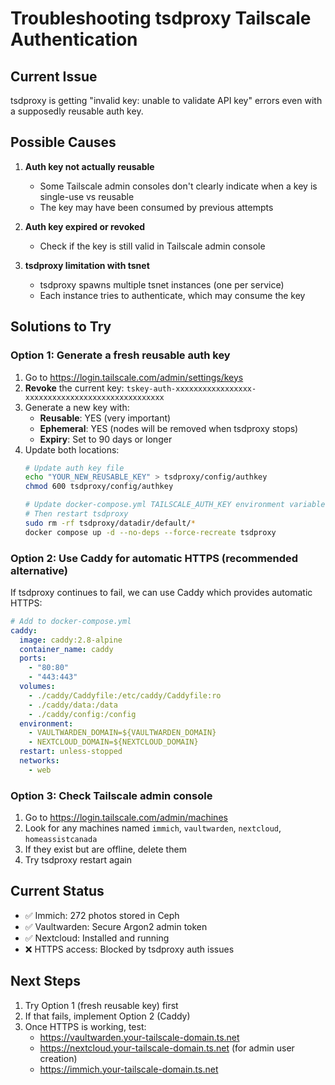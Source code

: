 # Troubleshooting tsdproxy Tailscale Authentication

## Current Issue
tsdproxy is getting "invalid key: unable to validate API key" errors even with a supposedly reusable auth key.

## Possible Causes

1. **Auth key not actually reusable**
   - Some Tailscale admin consoles don't clearly indicate when a key is single-use vs reusable
   - The key may have been consumed by previous attempts

2. **Auth key expired or revoked**
   - Check if the key is still valid in Tailscale admin console

3. **tsdproxy limitation with tsnet**
   - tsdproxy spawns multiple tsnet instances (one per service)
   - Each instance tries to authenticate, which may consume the key

## Solutions to Try

### Option 1: Generate a fresh reusable auth key
1. Go to https://login.tailscale.com/admin/settings/keys
2. **Revoke** the current key: `tskey-auth-xxxxxxxxxxxxxxxxx-xxxxxxxxxxxxxxxxxxxxxxxxxxxxxxx`
3. Generate a new key with:
   - **Reusable**: YES (very important)
   - **Ephemeral**: YES (nodes will be removed when tsdproxy stops)
   - **Expiry**: Set to 90 days or longer
4. Update both locations:
   ```bash
   # Update auth key file
   echo "YOUR_NEW_REUSABLE_KEY" > tsdproxy/config/authkey
   chmod 600 tsdproxy/config/authkey
   
   # Update docker-compose.yml TAILSCALE_AUTH_KEY environment variable
   # Then restart tsdproxy
   sudo rm -rf tsdproxy/datadir/default/*
   docker compose up -d --no-deps --force-recreate tsdproxy
   ```

### Option 2: Use Caddy for automatic HTTPS (recommended alternative)
If tsdproxy continues to fail, we can use Caddy which provides automatic HTTPS:

```yaml
# Add to docker-compose.yml
caddy:
  image: caddy:2.8-alpine
  container_name: caddy
  ports:
    - "80:80"
    - "443:443"
  volumes:
    - ./caddy/Caddyfile:/etc/caddy/Caddyfile:ro
    - ./caddy/data:/data
    - ./caddy/config:/config
  environment:
    - VAULTWARDEN_DOMAIN=${VAULTWARDEN_DOMAIN}
    - NEXTCLOUD_DOMAIN=${NEXTCLOUD_DOMAIN}
  restart: unless-stopped
  networks:
    - web
```

### Option 3: Check Tailscale admin console
1. Go to https://login.tailscale.com/admin/machines
2. Look for any machines named `immich`, `vaultwarden`, `nextcloud`, `homeassistcanada`
3. If they exist but are offline, delete them
4. Try tsdproxy restart again

## Current Status
- ✅ Immich: 272 photos stored in Ceph
- ✅ Vaultwarden: Secure Argon2 admin token
- ✅ Nextcloud: Installed and running
- ❌ HTTPS access: Blocked by tsdproxy auth issues

## Next Steps
1. Try Option 1 (fresh reusable key) first
2. If that fails, implement Option 2 (Caddy)
3. Once HTTPS is working, test:
   - https://vaultwarden.your-tailscale-domain.ts.net
   - https://nextcloud.your-tailscale-domain.ts.net (for admin user creation)
   - https://immich.your-tailscale-domain.ts.net
